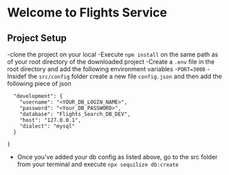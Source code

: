 # Welcome to Flights Service

## Project Setup
-clone the project on your local
-Execute `npm install` on the same path as of your root directory of the downloaded project
-Create a `.env` file in the root directory and add the following environment variables
    -`PORT=3000`
-Insidef the `src/config` folder create a new file  `config.json` and then add the following piece of json
```{
  "development": {
    "username": "<YOUR_DB_LOGIN_NAME>",
    "password": "<Your_DB_PASSWORD>",
    "database": "Flights_Search_DB_DEV",
    "host": "127.0.0.1",
    "dialect": "mysql"
  }

}
```
- Once you've added your db  config as listed above, go to the src folder from your terminal and execute `npx sequilize db:create`